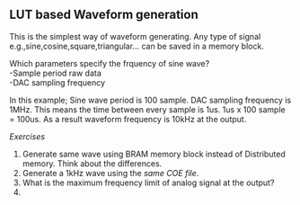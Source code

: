 ## LUT based Waveform generation
This is the simplest way of waveform generating. Any type of signal e.g.,sine,cosine,square,triangular... can be saved in a memory block.   


Which parameters specify the frquency of sine wave?  
-Sample period raw data  
-DAC sampling frequency  

In this example; Sine wave period is 100 sample. DAC sampling frequency is 1MHz. This means the time between every sample is 1us. 
1us x 100 sample = 100us. As a result waveform frequency is 10kHz at the output.   





*Exercises*
1) Generate same wave using BRAM memory block instead of Distributed memory. Think about the differences.  
2) Generate a 1kHz wave using the *same COE file*. 
3) What is the maximum frequency limit of analog signal at the output?
4) 
